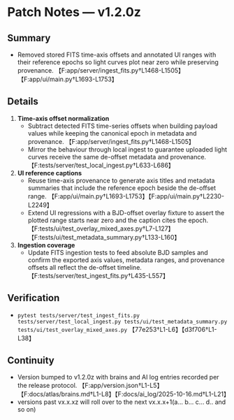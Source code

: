 # Patch Notes — v1.2.0z

## Summary
- Removed stored FITS time-axis offsets and annotated UI ranges with their reference epochs so light curves plot near zero while preserving provenance. 【F:app/server/ingest_fits.py†L1468-L1505】【F:app/ui/main.py†L1693-L1753】

## Details
1. **Time-axis offset normalization**
   - Subtract detected FITS time-series offsets when building payload values while keeping the canonical epoch in metadata and provenance. 【F:app/server/ingest_fits.py†L1468-L1505】
   - Mirror the behaviour through local ingest to guarantee uploaded light curves receive the same de-offset metadata and provenance. 【F:tests/server/test_local_ingest.py†L633-L686】
2. **UI reference captions**
   - Reuse time-axis provenance to generate axis titles and metadata summaries that include the reference epoch beside the de-offset range. 【F:app/ui/main.py†L1693-L1753】【F:app/ui/main.py†L2230-L2249】
   - Extend UI regressions with a BJD-offset overlay fixture to assert the plotted range starts near zero and the caption cites the epoch. 【F:tests/ui/test_overlay_mixed_axes.py†L7-L127】【F:tests/ui/test_metadata_summary.py†L133-L160】
3. **Ingestion coverage**
   - Update FITS ingestion tests to feed absolute BJD samples and confirm the exported axis values, metadata ranges, and provenance offsets all reflect the de-offset timeline. 【F:tests/server/test_ingest_fits.py†L435-L557】

## Verification
- `pytest tests/server/test_ingest_fits.py tests/server/test_local_ingest.py tests/ui/test_metadata_summary.py tests/ui/test_overlay_mixed_axes.py` 【77e253†L1-L6】【d3f706†L1-L38】

## Continuity
- Version bumped to v1.2.0z with brains and AI log entries recorded per the release protocol. 【F:app/version.json†L1-L5】【F:docs/atlas/brains.md†L1-L8】【F:docs/ai_log/2025-10-16.md†L1-L21】
- versions past vx.x.xz will roll over to the next vx.x.x+1(a... b... c... d.. and so on)
